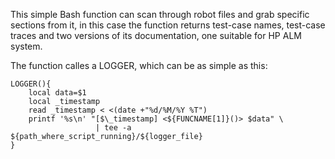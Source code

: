 This simple Bash function can scan through robot files and grab specific sections from it, 
in this case the function returns test-case names, test-case traces and two versions of its 
documentation, one suitable for HP ALM system.

The function calles a LOGGER, which can be as simple as this:
```shell
LOGGER(){
    local data=$1
    local _timestamp
    read _timestamp < <(date +"%d/%M/%Y %T")
    printf '%s\n' "[$\_timestamp] <${FUNCNAME[1]}()> $data" \
                   | tee -a ${path_where_script_running}/${logger_file}
}
```
